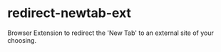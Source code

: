 # redirect-newtab-ext
Browser Extension to redirect the 'New Tab' to an external site of your choosing.
